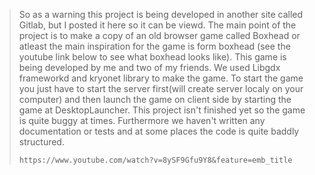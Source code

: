 <blockquote>
    So as a warning this project is being developed in another site called Gitlab, but I posted it here so it can be viewd. The main point of the project is to make a copy of an old browser game called Boxhead or atleast the main inspiration for the game is form boxhead (see the youtube link below to see what boxhead looks like). This game is being developed by me and two of my friends. We used Libgdx frameworkd and kryonet library to make the game. To start the game you just have to start the server first(will create server localy on your computer) and then launch the game on client side by starting the game at DesktopLauncher. This project isn't finished yet so the game is quite buggy at times. Furthermore we haven't written any documentation or tests and at some places the code is quite baddly structured.

    https://www.youtube.com/watch?v=8ySF9Gfu9Y8&feature=emb_title
<blockquote>
